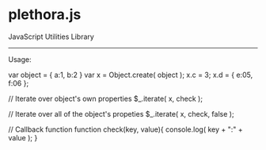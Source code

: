plethora.js
===========

JavaScript Utilities Library
______

Usage:

var object = { a:1, b:2 }
var x = Object.create( object );
    x.c = 3;
	  x.d = { e:05, f:06 };

// Iterate over object's own properties
$_.iterate( x, check );

// Iterate over all of the object's propeties
$_.iterate( x, check, false );

// Callback function
function check(key, value){
	console.log( key + ":" + value );
}
